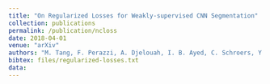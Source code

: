 ```yaml
---
title: "On Regularized Losses for Weakly-supervised CNN Segmentation"
collection: publications
permalink: /publication/ncloss
date: 2018-04-01
venue: "arXiv"
authors: "M. Tang, F. Perazzi, A. Djelouah, I. B. Ayed, C. Schroers, Y. Boykov"
bibtex: files/regularized-losses.txt
data:
---
```

